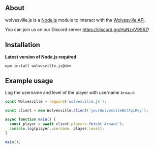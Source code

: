 ## About
wolvesville.js is a [Node.js](https://nodejs.org) module to interact with the [Wolvesville API](https://api-docs.wolvesville.com).

You can join us on our Discord server https://discord.gg/HuNzvV9S6Z!

## Installation

**Latest version of Node.js required**
```sh-session
npm install wolvesville.js@dev
```

## Example usage

Log the username and level of the player with username `Arnaud`:
```javascript
const Wolvesville = require('wolvesville.js');

const client = new Wolvesville.Client('yourWolvesvileBotApiKey');

async function main() {
  const player = await client.players.fetch('Arnaud');
  console.log(player.username, player.level);
}

main();
```
